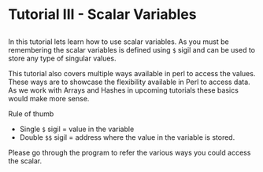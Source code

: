 # Tutorial III - Scalar Variables
##


In this tutorial lets learn how to use scalar variables. As you must be remembering the scalar
variables is defined using `$` sigil and can be used to store any type of singular values.

This tutorial also covers multiple ways available in perl to access the values. These ways are to showcase the flexibility
available in Perl to access data. As we work with Arrays and Hashes in upcoming tutorials these basics would make more sense.

Rule of thumb

- Single `$` sigil = value in the variable
- Double `$$` sigil = address where the value in the variable is stored.

Please go through the program to refer the various ways you could access the scalar.
